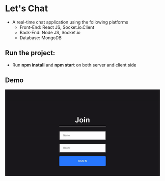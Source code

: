 # Let's Chat
  - A real-time chat application using the following platforms
    - Front-End: React JS, Socket.io.Client
    - Back-End: Node JS, Socket.io
    - Database: MongoDB
    
## Run the project:
   - Run **npm install** and **npm start** on both server and client side
    
 ## Demo
    
   ![demo](https://github.com/thaqueubc/Let-s_Chat/blob/chatAppWithReact/images/chat_app.gif)
   



